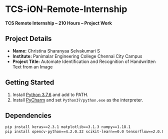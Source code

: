 # **TCS-iON-Remote-Internship**  
**TCS Remote Internship – 210 Hours – Project Work**  

## **Project Details**  
- **Name:** Christina Sharanyaa Selvakumari S  
- **Institute:** Panimalar Engineering College Chennai City Campus  
- **Project Title:** Automate Identification and Recognition of Handwritten Text from an Image  

## **Getting Started**  
1. Install [Python 3.7.6](https://www.python.org/downloads/release/python-376/) and add to PATH.  
2. Install [PyCharm](https://www.jetbrains.com/pycharm/download/) and set `Python37/python.exe` as the interpreter.  

## **Dependencies**  
```bash
pip install keras==2.3.1 matplotlib==3.1.3 numpy==1.18.1  
pip install opencv-python==4.2.0.32 scikit-learn==0.0 tensorflow==2.0.0  
